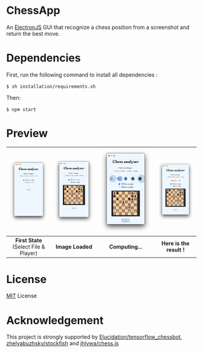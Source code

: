 # ChessApp
 An [ElectronJS](https://www.electronjs.org/) GUI that recognize a chess position from a screenshot and return the best move.

# Dependencies

First, run the following command to install all dependencies : 
```
$ sh installation/requirements.sh
```
Then: 
```
$ npm start
```

# Preview

| ![Preview image](assets/preview/1.png) | ![Preview image](assets/preview/2.png) | ![Preview image](assets/preview/3.png) | ![Preview image](assets/preview/4.png) |
|:-------------:|:-------------:|:-------------:|:-------------:|
|**First State** <br> (Select File & Player)|**Image Loaded**|**Computing...**|**Here is the result !**|

# License
[MIT](https://choosealicense.com/licenses/mit/) License

# Acknowledgement

This project is strongly supported by [Elucidation/tensorflow_chessbot](https://github.com/Elucidation/tensorflow_chessbot), [zhelyabuzhsky/stockfish](https://github.com/zhelyabuzhsky/stockfish) and [jhlywa/chess.js](https://github.com/jhlywa/chess.js)
